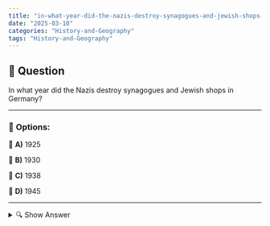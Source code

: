 ```yaml
---
title: "in-what-year-did-the-nazis-destroy-synagogues-and-jewish-shops-in-germany"
date: "2025-03-10"
categories: "History-and-Geography"
tags: "History-and-Geography"
---
```


## 📌 **Question**

In what year did the Nazis destroy synagogues and Jewish shops in Germany?



---

### 📝 **Options:**

🔘 **A)** 1925

🔘 **B)** 1930

🔘 **C)** 1938

🔘 **D)** 1945

---

<details>
  <summary>🔍 Show Answer</summary>

  <p>
💡  <b>Correct Answer:</b>  c
  </p>
  <p>
    📖<b>Explanation:</b>
    
  </p>
</details>
